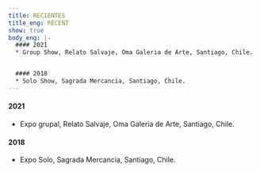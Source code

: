 ```yaml
---
title: RECIENTES
title_eng: RECENT
show: true
body_eng: |-
  #### 2021
  * Group Show, Relato Salvaje, Oma Galeria de Arte, Santiago, Chile.


  #### 2018
  * Solo Show, Sagrada Mercancia, Santiago, Chile.
---
```

#### 2021
* Expo grupal, Relato Salvaje, Oma Galeria de Arte, Santiago, Chile.


#### 2018
* Expo Solo, Sagrada Mercancia, Santiago, Chile.
